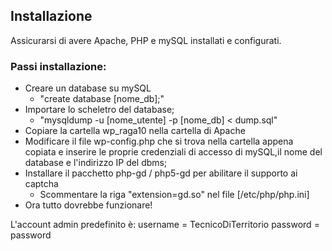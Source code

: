 ## Installazione ##
Assicurarsi di avere Apache, PHP e mySQL installati e configurati.

### Passi installazione: ###
* Creare un database su mySQL
    * "create database [nome_db];"
* Importare lo scheletro del database;
    * "mysqldump -u [nome_utente] -p [nome_db] < dump.sql"
* Copiare la cartella wp_raga10 nella cartella di Apache
* Modificare il file wp-config.php che si trova nella cartella appena copiata e inserire le proprie credenziali di accesso di mySQL,il nome del database e l'indirizzo IP del dbms;
* Installare il pacchetto php-gd / php5-gd per abilitare il supporto ai captcha
    * Scommentare la riga "extension=gd.so" nel file [/etc/php/php.ini]
* Ora tutto dovrebbe funzionare!


L'account admin predefinito è:
username = TecnicoDiTerritorio
password = password
